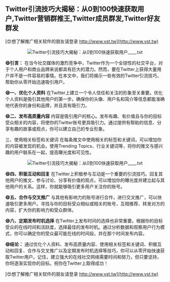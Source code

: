 ## **Twitter引流技巧大揭秘：从0到100快速获取用户,Twitter营销群推王,Twitter成员群发,Twitter好友群发**

[😍想了解推广相关软件的朋友请登录 http://www.vst.tw](http://www.vst.tw)

 <center><img src="https://vst.tw/MP4/tuiguang/png/6.png" alt="Twitter引流技巧大揭秘：从0到100快速获取用户____.txt"></center>

**😄引言：**
在当今社交媒体的激烈竞争中，Twitter作为一个全球性的社交平台，对于个人用户和商业品牌来说都具有巨大的潜力。然而，要在Twitter上获得大量用户并不是一件容易的事情。在本文中，我们将揭示一些有效的Twitter引流技巧，帮助你从零开始迅速吸引用户。

**😄一、优化个人资料**
在Twitter上建立一个令人信任和关注的形象至关重要。优化个人资料是吸引其他用户的第一步。确保你的头像、用户名和简介等信息都能准确地代表你的身份和品牌，并且具有吸引力。

**😄二、发布高质量内容**
内容是吸引用户的核心。发布有趣、有价值且与你的目标受众相关的内容，将使你的Twitter账号更具吸引力。通过提供有帮助的信息、分享有趣的故事或观点，你可以建立自己的专业形象。

三、使用相关标签和关键词
在每条推文中使用相关的标签和关键词，可以增加你的内容被发现的机会。使用Trending Topics、行业关键词等，将你的推文与感兴趣的用户联系在一起，提高曝光度和可见性。

 <center><img src="https://vst.tw/MP4/tuiguang/png/1.png" alt="Twitter引流技巧大揭秘：从0到100快速获取用户____.txt"></center>

**😄四、积极互动和回复**
在Twitter上积极参与互动是一个重要的引流技巧。回复其他用户的推文、参与讨论、分享有价值的观点，可以增加你的曝光度并建立起与其他用户的关系。这样，你就能够吸引更多用户关注你的账号。

**😄五、合作与交叉推广**
与其他有影响力的账号进行合作，进行交叉推广，可以快速吸引更多用户。寻找与你的目标受众相似或相关的账号，互相推荐、转发对方的内容，扩大你的影响力和受众群体。

**😄六、定期发布时机选择**
在Twitter上发布时间的选择也非常重要。根据你的目标受众的在线时间和活跃度，选择最佳的发布时机。通过分析数据和观察用户行为模式，你可以确定你的受众最可能在线的时间段，并在那个时间发布内容。

**😄结论：**
通过优化个人资料、发布高质量内容、使用相关标签和关键词、积极互动和回复、合作与交叉推广以及定期发布时机选择等技巧，你可以从零开始快速获取Twitter用户。记住，建立强大的在线社交网络需要时间和努力，但只要坚持，你将逐渐实现你的目标。祝你在Twitter上取得成功！

[😍想了解推广相关软件的朋友请登录 http://www.vst.tw](http://www.vst.tw)



